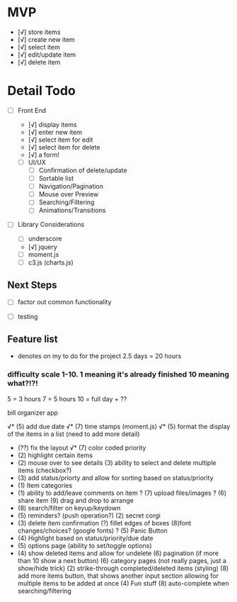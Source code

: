 # MVP
- [√] store items
 - [√] create new item
 - [√] select item
 - [√] edit/update item
 - [√] delete item


 # Detail Todo
 - [ ] Front End
   - [√] display items
   - [√] enter new item
   - [√] select item for edit
   - [√] select item for delete
   - [√] a form!

   - [ ] UI/UX
     - [ ] Confirmation of delete/update
     - [ ] Sortable list
     - [ ] Navigation/Pagination
     - [ ] Mouse over Preview
     - [ ] Searching/Filtering
     - [ ] Animations/Transitions

  - [ ] Library Considerations
    - [ ] underscore
    - [√] jquery
    - [ ] moment.js
    - [ ] c3.js (charts.js)

 ## Next Steps

  - [ ] factor out common functionality
  - [ ] testing


  ## Feature list
  * denotes on my to do for the project
  2.5 days = 20 hours

  ### difficulty scale 1-10. 1 meaning it's already finished 10 meaning what?!?!

  5 = 3 hours
  7 = 5 hours
  10 = full day + ??


bill organizer app


√*    (5) add due date
√*    (7) time stamps (moment.js)
√*    (5) format the display of the items in a list (need to add more detail)
*    (??) fix the layout
√*    (7) color coded priority
*    (2) highlight certain items
*    (2) mouse over to see details
    (3) ability to select and delete multiple items (checkbox?)
*    (3) add status/priorty and allow for sorting based on status/priority
*    (1) Item categories
*    (1) ability to add/leave comments on item
?    (7) upload files/images
?    (6) share item
    (9) drag and drop to arrange
*    (8) search/filter on keyup/keydown
*    (5) reminders? (push operation?)
    (2) secret corgi
*    (3) delete item confirmation
    (?) fillet edges of boxes
    (8)font changes/choices? (google fonts)
?    (5) Panic Button
*    (4) Highlight based on status/priority/due date
*    (5) options page (ability to set/toggle options)
*    (4) show deleted items and allow for undelete
    (6) pagination (if more than 10 show a next button)
    (6) category pages (not really pages, just a show/hide trick)
    (2) strike-through completed/deleted items (styling)
    (8) add more items button, that shows another input section allowing for multiple items to be added at once
    (4) Fun stuff
    (8) auto-complete when searching/filtering

<!--
Bills:

[due date] [reminder] [company] [amount] [payment type] [priority lever - category] [comment] [accessmethod: [url][user name][password]]
   must        option    must      must     option        option                      option    option


 -->



